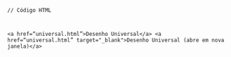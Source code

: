 <Code language='html'>

// Código HTML

&lt;a href=“universal.html”&gt;Desenho Universal&lt;/a&gt;
&lt;a href=“universal.html” target="_blank"&gt;Desenho Universal (abre em nova janela)&lt;/a&gt;
</Code>
